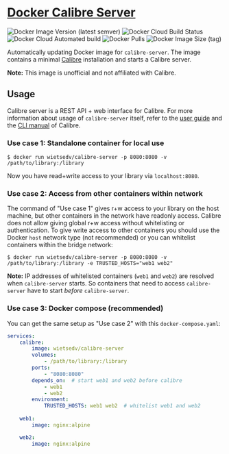 # [Docker Calibre Server](https://hub.docker.com/r/wietsedv/calibre-server)
![Docker Image Version (latest semver)](https://img.shields.io/docker/v/wietsedv/calibre-server?sort=semver)
![Docker Cloud Build Status](https://img.shields.io/docker/cloud/build/wietsedv/calibre-server)
![Docker Cloud Automated build](https://img.shields.io/docker/cloud/automated/wietsedv/calibre-server)
![Docker Pulls](https://img.shields.io/docker/pulls/wietsedv/calibre-server)
![Docker Image Size (tag)](https://img.shields.io/docker/image-size/wietsedv/calibre-server/latest)

Automatically updating Docker image for `calibre-server`. The image contains a minimal [Calibre](https://calibre-ebook.com/) installation and starts a Calibre server.

**Note:** This image is unofficial and not affiliated with Calibre.

## Usage

Calibre server is a REST API + web interface for Calibre. For more information about usage of `calibre-server` itself, refer to the [user guide](https://manual.calibre-ebook.com/server.html) and the [CLI manual](https://manual.calibre-ebook.com/generated/en/calibre-server.html) of Calibre.

### Use case 1: Standalone container for local use

```
$ docker run wietsedv/calibre-server -p 8080:8080 -v /path/to/library:/library
```

Now you have read+write access to your library via `localhost:8080`.

### Use case 2: Access from other containers within network

The command of "Use case 1" gives r+w access to your library on the host machine, but other containers in the network have readonly access. Calibre does not allow giving global r+w access without whitelisting or authentication. To give write access to other containers you should use the Docker `host` network type (not recommended) or you can whitelist containers within the bridge network:

```
$ docker run wietsedv/calibre-server -p 8080:8080 -v /path/to/library:/library -e TRUSTED_HOSTS="web1 web2"
```

**Note:** IP addresses of whitelisted containers (`web1` and `web2`) are resolved when `calibre-server` starts. So containers that need to access `calibre-server` have to start _before_ `calibre-server`.

### Use case 3: Docker compose (recommended)

You can get the same setup as "Use case 2" with this `docker-compose.yaml`:

```yaml
services:
    calibre:
        image: wietsedv/calibre-server
        volumes:
            - /path/to/library:/library
        ports: 
            - "8080:8080"
        depends_on:  # start web1 and web2 before calibre
            - web1
            - web2
        environment:
            TRUSTED_HOSTS: web1 web2  # whitelist web1 and web2
    
    web1:
        image: nginx:alpine

    web2:
        image: nginx:alpine
```
